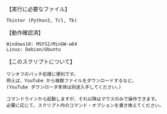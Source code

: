 【実行に必要なファイル】

	Tkinter (Python3, Tcl, Tk)

【動作確認済】

	Windows10: MSYS2/MinGW-w64
	Linux: Debian/Ubuntu

【このスクリプトについて】

	ワンオフのバッチ処理に便利です。
	例えば、YouTube から複数ファイルをダウンロードするなど。
	(YouTube ダウンローダ本体は別途入手してください。)

	コマンドラインから起動しますが、それ以降はマウスのみで操作できます。
	必要に応じて、スクリプト内のコマンド・オプションを書き換えてください。
